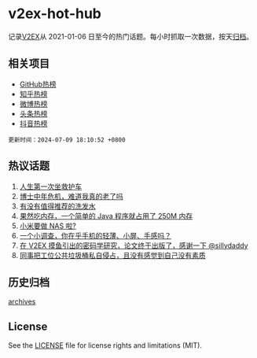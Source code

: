 # v2ex-hot-hub

 记录[V2EX](https://www.v2ex.com/)从 2021-01-06 日至今的热门话题。每小时抓取一次数据，按天[归档](archives)。
 
 ## 相关项目

- [GitHub热榜](https://github.com/lonnyzhang423/github-hot-hub)
- [知乎热榜](https://github.com/lonnyzhang423/zhihu-hot-hub)
- [微博热榜](https://github.com/lonnyzhang423/weibo-hot-hub)
- [头条热榜](https://github.com/lonnyzhang423/toutiao-hot-hub)
- [抖音热榜](https://github.com/lonnyzhang423/douyin-hot-hub)


 `更新时间：2024-07-09 18:10:52 +0800`

## 热议话题

1. [人生第一次坐救护车](https://www.v2ex.com/t/1055782)
1. [博士中年危机，难道我真的老了吗](https://www.v2ex.com/t/1055830)
1. [有没有值得推荐的洗发水](https://www.v2ex.com/t/1055883)
1. [果然吃内存，一个简单的 Java 程序就占用了 250M 内存](https://www.v2ex.com/t/1055770)
1. [小米要做 NAS 啦?](https://www.v2ex.com/t/1055888)
1. [一个小调查，你在乎手机的轻薄、小屏、手感吗？](https://www.v2ex.com/t/1055906)
1. [在 V2EX 摸鱼引出的密码学研究，论文终于出版了，感谢一下 @sillydaddy](https://www.v2ex.com/t/1055809)
1. [同事把工位公共垃圾桶私自侵占，且没有感觉到自己没有素质](https://www.v2ex.com/t/1055745)

## 历史归档

[archives](archives)

## License

See the [LICENSE](LICENSE) file for license rights and limitations (MIT).
